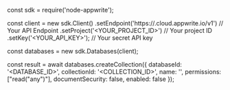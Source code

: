 const sdk = require('node-appwrite');

const client = new sdk.Client()
    .setEndpoint('https://<REGION>.cloud.appwrite.io/v1') // Your API Endpoint
    .setProject('<YOUR_PROJECT_ID>') // Your project ID
    .setKey('<YOUR_API_KEY>'); // Your secret API key

const databases = new sdk.Databases(client);

const result = await databases.createCollection({
    databaseId: '<DATABASE_ID>',
    collectionId: '<COLLECTION_ID>',
    name: '<NAME>',
    permissions: ["read("any")"],
    documentSecurity: false,
    enabled: false
});
